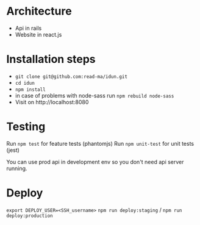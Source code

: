 # Architecture

* Api in rails
* Website in react.js


# Installation steps

* `git clone git@github.com:read-ma/idun.git`
* `cd idun`
* `npm install`
* in case of problems with node-sass run `npm rebuild node-sass`
* Visit on http://localhost:8080

# Testing
Run `npm test` for feature tests (phantomjs)
Run `npm unit-test` for unit tests (jest)

You can use prod api in development env so you don't need api server running.

# Deploy
`export DEPLOY_USER=<SSH_username>`
`npm run deploy:staging` / `npm run deploy:production`
